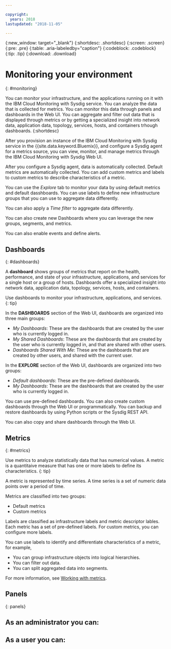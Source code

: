 ```yaml
---

copyright:
  years: 2018
lastupdated: "2018-11-05"

---
```


{:new_window: target="_blank"}
{:shortdesc: .shortdesc}
{:screen: .screen}
{:pre: .pre}
{:table: .aria-labeledby="caption"}
{:codeblock: .codeblock}
{:tip: .tip}
{:download: .download}

# Monitoring your environment
{: #monitoring}

You can monitor your infrastructure, and the applications running on it with the IBM Cloud Monitoring with Sysdig service. You can analyze the data that is collected for metrics. You can monitor this data through panels and dashboards in the Web UI. You can aggregate and filter out data  that is displayed through metrics or by getting a specialized insight into network data, application data, topology, services, hosts, and containers trhough dashboards.
{:shortdesc}

After you provision an instance of the IBM Cloud Monitoring with Sysdig service in the {{site.data.keyword.Bluemix}}, and configure a Sysdig agent for a metrics source, you can view, monitor, and manage metrics through the IBM Cloud Monitoring with Sysdig Web UI.

After you configure a Sysdig agent, data is automatically collected. Default metrics are automatically collected. You can add custom metrics and labels to custom metrics to describe characteristics of a metric. 

You can use the *Explore* tab to monitor your data by using default metrics and default dasshboards. You can use labels to define new infrastructure groups that you can use to aggregate data differently.

You can also apply a *Time filter* to aggregate data differently.


You can also create new Dashboards where you can leverage  the  new groups, segments, and metrics.

You can also enable events and define alerts.




## Dashboards
{: #dashboards}

A **dashboard** shows groups of metrics that report on the health, performance, and state of your infrastructure, applications, and services for a single host or a group of hosts. Dashboards offer a specialized insight into network data, application data, topology, services, hosts, and containers.

Use dashboards to monitor your infrastructure, applications, and services. 
{: tip}

In the **DASHBOARDS** section of the Web UI, dashboards are organized into three main groups:

* *My Dashboards*: These are the dashboards that are created by the user who is currently logged in.
* *My Shared Dashboards*: These are the dashboards that are created by the user who is currently logged in, and that are shared with other users.
* *Dashboards Shared With Me*: These are the dashboards that are created by other users, and shared with the current user.

In the **EXPLORE** section of the Web UI, dashboards are organized into two groups:
* *Default dashboards*: These are the pre-defined dashboards.
* *My Dashboards*: These are the dashboards that are created by the user who is currently logged in.

You can use pre-defined dashboards. You can also create custom dashboards through the Web UI or programmatically. You can backup and restore dashboards by using Python scripts or the Sysdig REST API.

You can also copy and share dashboards through the Web UI. 


## Metrics
{: #metrics}

Use metrics to analyze statistically data that has numerical values. A metric is a quantitaive measure that has one or more labels to define its characteristics.
{: tip}

A metric is represented by time series. A time series is a set of numeric data points over a period of time. 

Metrics are classified into two groups: 

* Default metrics 
* Custom metrics

Labels are classified as infrastructure labels and metric descriptor lables. Each metric has a set of pre-defined labels. For custom metrics, you can configure more labels. 

You can use labels to identify and differentiate characteristics of a metric, for example,
* You can group infrastructure objects into logical hierarchies. 
* You can filter out data. 
* You can split aggregated data into segments. 

For more information, see [Working with metrics]().

## Panels
{: panels}


## As an administrator you can:

## As a user you can:


